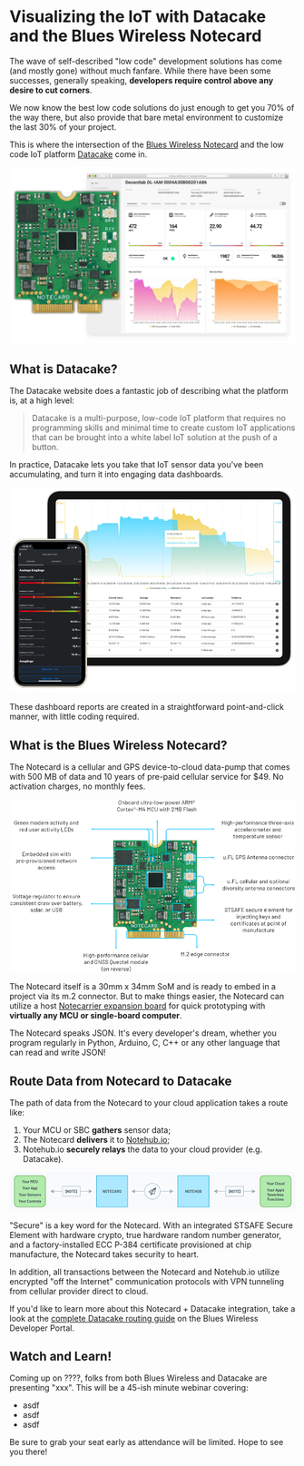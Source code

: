 # Visualizing the IoT with Datacake and the Blues Wireless Notecard

The wave of self-described "low code" development solutions has come (and mostly gone) without much fanfare. While there have been some successes, generally speaking, **developers require control above any desire to cut corners**.

We now know the best low code solutions do just enough to get you 70% of the way there, but also provide that bare metal environment to customize the last 30% of your project.

This is where the intersection of the [Blues Wireless Notecard](https://blues.io/products/) and the low code IoT platform [Datacake](https://datacake.co/low-code-iot-platform) come in.

![blues wireless notecard and datacake](notecard-datacake.png)

## What is Datacake?

The Datacake website does a fantastic job of describing what the platform is, at a high level:

> Datacake is a multi-purpose, low-code IoT platform that requires no programming skills and minimal time to create custom IoT applications that can be brought into a white label IoT solution at the push of a button.

In practice, Datacake lets you take that IoT sensor data you've been accumulating, and turn it into engaging data dashboards.

![example mobile and desktop datacake dashboards](datacake-dashboard.png)

These dashboard reports are created in a straightforward point-and-click manner, with little coding required.

## What is the Blues Wireless Notecard?

The Notecard is a cellular and GPS device-to-cloud data-pump that comes with 500 MB of data and 10 years of pre-paid cellular service for $49. No activation charges, no monthly fees.

![blues wireless notecard](notecard.png)

The Notecard itself is a 30mm x 34mm SoM and is ready to embed in a project via its m.2 connector. But to make things easier, the Notecard can utilize a host [Notecarrier expansion board](https://blues.io/products/#notecarrier) for quick prototyping with **virtually any MCU or single-board computer**.

The Notecard speaks JSON. It's every developer's dream, whether you program regularly in Python, Arduino, C, C++ or any other language that can read and write JSON!

## Route Data from Notecard to Datacake

The path of data from the Notecard to your cloud application takes a route like:

1. Your MCU or SBC **gathers** sensor data;
2. The Notecard **delivers** it to [Notehub.io](https://blues.io/services/);
3. Notehub.io **securely relays** the data to your cloud provider (e.g. Datacake).

![notecard to notehub diagram](notecard-notehub-diagram.png)

"Secure" is a key word for the Notecard. With an integrated STSAFE Secure Element with hardware crypto, true hardware random number generator, and a factory-installed ECC P-384 certificate provisioned at chip manufacture, the Notecard takes security to heart.

In addition, all transactions between the Notecard and Notehub.io utilize encrypted "off the Internet" communication protocols with VPN tunneling from cellular provider direct to cloud.

If you'd like to learn more about this Notecard + Datacake integration, take a look at the [complete Datacake routing guide](https://dev.blues.io/build/tutorials/route-tutorial/datacake/) on the Blues Wireless Developer Portal.

## Watch and Learn!

Coming up on ????, folks from both Blues Wireless and Datacake are presenting "xxx". This will be a 45-ish minute webinar covering:

- asdf
- asdf
- asdf

Be sure to grab your seat early as attendance will be limited. Hope to see you there!